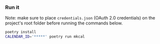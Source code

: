 ### Run it

Note: make sure to place `credentials.json` (OAuth 2.0 credentials) on the project's root folder before running the commands below.

```bash
poetry install
CALENDAR_ID='*****' poetry run mkcal
```

